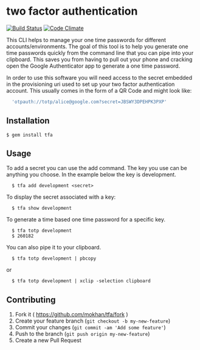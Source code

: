 # two factor authentication

[![Build Status](https://travis-ci.org/mokhan/tfa.svg?branch=v0.0.2)](https://travis-ci.org/mokhan/tfa)
[![Code Climate](https://codeclimate.com/github/mokhan/tfa.png)](https://codeclimate.com/github/mokhan/tfa)

This CLI helps to manage your one time passwords for different accounts/environments.
The goal of this tool is to help you generate one time passwords quickly
from the command line that you can pipe into your clipboard. This saves
you from having to pull out your phone and cracking open the Google
Authenticator app to generate a one time password.

In order to use this software you will need access to the secret
embedded in the provisioning uri used to set up your two factor
authentication account. This usually comes in the form of a QR Code 
and might look like:

```ruby
  'otpauth://totp/alice@google.com?secret=JBSWY3DPEHPK3PXP'
```

## Installation

    $ gem install tfa

## Usage

To add a secret you can use the add command. The key you use can be
anything you choose. In the example below the key is development.

```shell
  $ tfa add development <secret>
```

To display the secret associated with a key:

```shell
  $ tfa show development
```

To generate a time based one time password for a specific key.

```shell
  $ tfa totp development
  $ 260182
```

You can also pipe it to your clipboard.

```shell
  $ tfa totp development | pbcopy
```

or

```shell
  $ tfa totp development | xclip -selection clipboard
```

## Contributing

1. Fork it ( https://github.com/mokhan/tfa/fork )
2. Create your feature branch (`git checkout -b my-new-feature`)
3. Commit your changes (`git commit -am 'Add some feature'`)
4. Push to the branch (`git push origin my-new-feature`)
5. Create a new Pull Request
